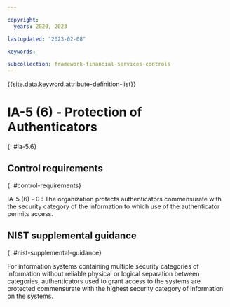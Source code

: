 ```yaml
---

copyright:
  years: 2020, 2023

lastupdated: "2023-02-08"

keywords:

subcollection: framework-financial-services-controls
---
```


{{site.data.keyword.attribute-definition-list}}

               
# IA-5 (6) - Protection of Authenticators
{: #ia-5.6}

## Control requirements
{: #control-requirements}

IA-5 (6) - 0
    : The organization protects authenticators commensurate with the security category of the information to which use of the authenticator permits access.

## NIST supplemental guidance
{: #nist-supplemental-guidance}

For information systems containing multiple security categories of information without reliable physical or logical separation between categories, authenticators used to grant access to the systems are protected commensurate with the highest security category of information on the systems.





